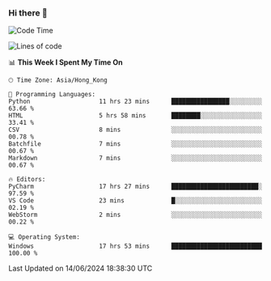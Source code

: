 ### Hi there 👋

<!--
**RoiexLee/RoiexLee** is a ✨ _special_ ✨ repository because its `README.md` (this file) appears on your GitHub profile.

Here are some ideas to get you started:

- 🔭 I’m currently working on ...
- 🌱 I’m currently learning ...
- 👯 I’m looking to collaborate on ...
- 🤔 I’m looking for help with ...
- 💬 Ask me about ...
- 📫 How to reach me: ...
- 😄 Pronouns: ...
- ⚡ Fun fact: ...
-->

<!--START_SECTION:waka-->
![Code Time](http://img.shields.io/badge/Code%20Time-582%20hrs%2022%20mins-blue)

![Lines of code](https://img.shields.io/badge/From%20Hello%20World%20I%27ve%20Written-38.4%20thousand%20lines%20of%20code-blue)

📊 **This Week I Spent My Time On** 

```text
🕑︎ Time Zone: Asia/Hong_Kong

💬 Programming Languages: 
Python                   11 hrs 23 mins      ████████████████░░░░░░░░░   63.66 % 
HTML                     5 hrs 58 mins       ████████░░░░░░░░░░░░░░░░░   33.41 % 
CSV                      8 mins              ░░░░░░░░░░░░░░░░░░░░░░░░░   00.78 % 
Batchfile                7 mins              ░░░░░░░░░░░░░░░░░░░░░░░░░   00.67 % 
Markdown                 7 mins              ░░░░░░░░░░░░░░░░░░░░░░░░░   00.67 % 

🔥 Editors: 
PyCharm                  17 hrs 27 mins      ████████████████████████░   97.59 % 
VS Code                  23 mins             █░░░░░░░░░░░░░░░░░░░░░░░░   02.19 % 
WebStorm                 2 mins              ░░░░░░░░░░░░░░░░░░░░░░░░░   00.22 % 

💻 Operating System: 
Windows                  17 hrs 53 mins      █████████████████████████   100.00 % 
```


 Last Updated on 14/06/2024 18:38:30 UTC
<!--END_SECTION:waka-->
